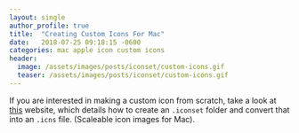 ```yaml
---
layout: single
author_profile: true
title:  "Creating Custom Icons For Mac"
date:   2018-07-25 09:18:15 -0600
categories: mac apple icon custom icons
header:
  image: /assets/images/posts/iconset/custom-icons.gif
  teaser: /assets/images/posts/iconset/custom-icons.gif
---
```

If you are interested in making a custom icon from scratch, take a look at [this](https://blog.macsales.com/28492-create-your-own-custom-icons-in-10-7-5-or-later, "Rocket Yard") website, which details how to create an `.iconset` folder and convert that into an `.icns` file. (Scaleable icon images for Mac).
